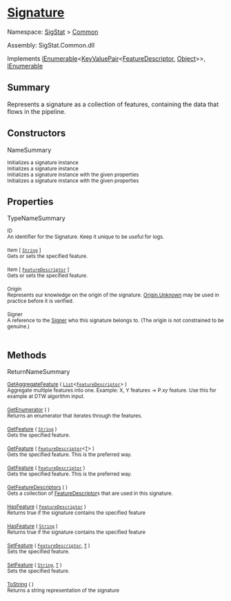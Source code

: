# [Signature](./Signature.md)

Namespace: [SigStat]() > [Common](./README.md)

Assembly: SigStat.Common.dll

Implements [IEnumerable](https://docs.microsoft.com/en-us/dotnet/api/System.Collections.Generic.IEnumerable-1)\<[KeyValuePair](https://docs.microsoft.com/en-us/dotnet/api/System.Collections.Generic.KeyValuePair-2)\<[FeatureDescriptor](./FeatureDescriptor.md), [Object](https://docs.microsoft.com/en-us/dotnet/api/System.Object)>>, [IEnumerable](https://docs.microsoft.com/en-us/dotnet/api/System.Collections.IEnumerable)

## Summary
Represents a signature as a collection of features, containing the data that flows in the pipeline.

## Constructors

NameSummary

<sub>Initializes a signature instance</sub><br><sub>Initializes a signature instance</sub><br>
<sub>Initializes a signature instance with the given properties</sub><br><sub>Initializes a signature instance with the given properties</sub><br>


## Properties

TypeNameSummary

<sub>ID</sub><br><sub>An identifier for the Signature. Keep it unique to be useful for logs.</sub><br><br>
<sub>Item [ [`String`](https://docs.microsoft.com/en-us/dotnet/api/System.String) ]</sub><br><sub>Gets or sets the specified feature.</sub><br><br>
<sub>Item [ [`FeatureDescriptor`](./FeatureDescriptor.md) ]</sub><br><sub>Gets or sets the specified feature.</sub><br><br>
<sub>Origin</sub><br><sub>Represents our knowledge on the origin of the signature. [Origin.Unknown](https://github.com/hargitomi97/sigstat/blob/master/docs/md/SigStat/Common/Origin.md) may be used in practice before it is verified.</sub><br><br>
<sub>Signer</sub><br><sub>A reference to the [Signer](https://github.com/hargitomi97/sigstat/blob/master/docs/md/SigStat/Common/Signer.md) who this signature belongs to. (The origin is not constrained to be genuine.)</sub><br><br>


## Methods

ReturnNameSummary

<sub>[GetAggregateFeature](./Methods/Signature-100663442.md) ( [`List`](https://docs.microsoft.com/en-us/dotnet/api/System.Collections.Generic.List-1)\<[`FeatureDescriptor`](./FeatureDescriptor.md)> )</sub><br><sub>Aggregate multiple features into one. Example: X, Y features -&gt; P.xy feature.  Use this for example at DTW algorithm input.</sub><br><br>
<sub>[GetEnumerator](./Methods/Signature-100663446.md) (  )</sub><br><sub>Returns an enumerator that iterates through the features.</sub><br><br>
<sub>[GetFeature](./Methods/Signature-100663436.md) ( [`String`](https://docs.microsoft.com/en-us/dotnet/api/System.String) )</sub><br><sub>Gets the specified feature.</sub><br><br>
<sub>[GetFeature](./Methods/Signature-100663437.md) ( [`FeatureDescriptor`](./FeatureDescriptor-1.md)\<[`T`](./Signature.md)> )</sub><br><sub>Gets the specified feature. This is the preferred way.</sub><br><br>
<sub>[GetFeature](./Methods/Signature-100663438.md) ( [`FeatureDescriptor`](./FeatureDescriptor.md) )</sub><br><sub>Gets the specified feature. This is the preferred way.</sub><br><br>
<sub>[GetFeatureDescriptors](./Methods/Signature-100663439.md) (  )</sub><br><sub>Gets a collection of [FeatureDescriptor](https://github.com/hargitomi97/sigstat/blob/master/docs/md/SigStat/Common/FeatureDescriptor.md)s that are used in this signature.</sub><br><br>
<sub>[HasFeature](./Methods/Signature-100663443.md) ( [`FeatureDescriptor`](./FeatureDescriptor.md) )</sub><br><sub>Returns true if the signature contains the specified feature</sub><br><br>
<sub>[HasFeature](./Methods/Signature-100663444.md) ( [`String`](https://docs.microsoft.com/en-us/dotnet/api/System.String) )</sub><br><sub>Returns true if the signature contains the specified feature</sub><br><br>
<sub>[SetFeature](./Methods/Signature-100663440.md) ( [`FeatureDescriptor`](./FeatureDescriptor.md), [`T`](./Signature.md) )</sub><br><sub>Sets the specified feature.</sub><br><br>
<sub>[SetFeature](./Methods/Signature-100663441.md) ( [`String`](https://docs.microsoft.com/en-us/dotnet/api/System.String), [`T`](./Signature.md) )</sub><br><sub>Sets the specified feature.</sub><br><br>
<sub>[ToString](./Methods/Signature-100663445.md) (  )</sub><br><sub>Returns a string representation of the signature</sub><br><br>


